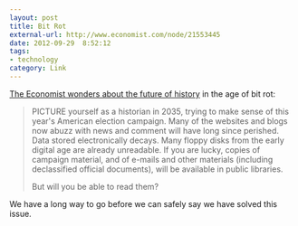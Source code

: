 ```yaml
---
layout: post
title: Bit Rot
external-url: http://www.economist.com/node/21553445
date: 2012-09-29  8:52:12
tags:
- technology
category: Link
---
```

[The Economist wonders about the future of history](http://www.economist.com/node/21553445) in the age of bit rot:

> PICTURE yourself as a historian in 2035, trying to make sense of this year's American election campaign. Many of the websites and blogs now abuzz with news and comment will have long since perished. Data stored electronically decays. Many floppy disks from the early digital age are already unreadable. If you are lucky, copies of campaign material, and of e-mails and other materials (including declassified official documents), will be available in public libraries.
> 
> But will you be able to read them?

We have a long way to go before we can safely say we have solved this issue.
